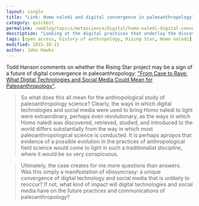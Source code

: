 ```yaml
---
layout: single
title: "Link: Homo naledi and digital convergence in paleoanthropology"
category: quickbit
permalink: /weblog/topics/metascience/digital/homo-naledi-digital-convergence-2015.html
description: "Looking at the digital practices that underlay the discovery."
tags: [open access, history of anthropology, Rising Star, Homo naledi]
modified: 2015-10-21
author: John Hawks
---
```


Todd Hanson comments on whether the Rising Star project may be a sign of a future of digital convergence in paleoanthropology: <a href="http://blog.castac.org/2015/10/cave-to-rave/">"From Cave to Rave: What Digital Technologies and Social Media Could Mean for Paleoanthropology"</a>. 

<blockquote>So what does this all mean for the anthropological study of paleoanthropology science? Clearly, the ways in which digital technologies and social media were used to bring Homo naledi to light were extraordinary, perhaps even revolutionary, as the ways in which Homo naledi was discovered, retrieved, studied, and introduced to the world differs substantially from the way in which most paleoanthropological science is conducted. It is perhaps apropos that evidence of a possible evolution in the practices of anthropological field science would come to light in such a traditionalist discipline, where it would be so very conspicuous.</blockquote>

<blockquote>Ultimately, the case creates for me more questions than answers. Was this simply a manifestation of idiosyncrasy: a unique convergence of digital technology and social media that is unlikely to reoccur? If not, what kind of impact will digital technologies and social media have on the future practices and communications of paleoanthropology?</blockquote>

